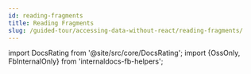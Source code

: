 ```yaml
---
id: reading-fragments
title: Reading Fragments
slug: /guided-tour/accessing-data-without-react/reading-fragments/
---
```


import DocsRating from '@site/src/core/DocsRating';
import {OssOnly, FbInternalOnly} from 'internaldocs-fb-helpers';



<DocsRating />
